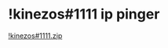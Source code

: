 # !kinezos#1111 ip pinger



[!kinezos#1111.zip](https://github.com/kinezosgr/kinezos-Ip-pinger/files/8053467/kinezos.1111.zip)
